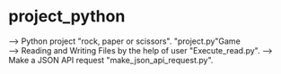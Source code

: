 # project_python

--> Python project "rock, paper or scissors". "project.py"Game<br>
--> Reading and Writing Files by the help of user "Execute_read.py".
--> Make a JSON API request "make_json_api_request.py".
